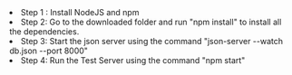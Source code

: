 <li>Step 1 : Install NodeJS and npm</li>
<li>Step 2: Go to the downloaded folder and run "npm install" to install all the dependencies.</li>
<li>Step 3: Start the json server using the command "json-server --watch db.json --port 8000"</li>
<li>Step 4: Run the Test Server using the command "npm start"</li>

